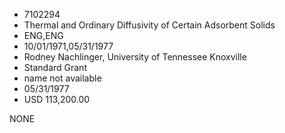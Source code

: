 * 7102294
* Thermal and Ordinary Diffusivity of Certain Adsorbent Solids
* ENG,ENG
* 10/01/1971,05/31/1977
* Rodney Nachlinger, University of Tennessee Knoxville
* Standard Grant
*   name not available
* 05/31/1977
* USD 113,200.00

NONE